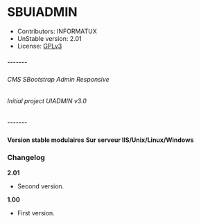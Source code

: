 # SBUIADMIN
- Contributors: INFORMATUX
- UnStable version: 2.01
- License: [GPLv3](http://www.gnu.org/licenses/gpl-3.0.fr.html "Licence publique générale GNU v3")

##### -------
###### CMS SBootstrap Admin Responsive
###### Initial project UIADMIN v3.0
##### -------
**Version stable modulaires**
**Sur serveur IIS/Unix/Linux/Windows**

### Changelog

**2.01**
- Second version.

**1.00**
- First version.
